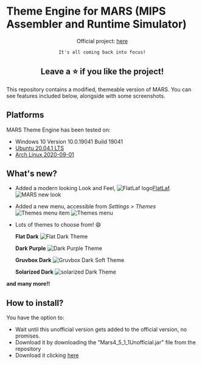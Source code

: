 # Theme Engine for MARS (MIPS Assembler and Runtime Simulator)

<div align="center">

Official project: [here](https://courses.missouristate.edu/KenVollmar/mars/)

<code>It's all coming back into focus!</code>

## Leave a ⭐ if you like the project!
</div> 

This repository contains a modified, themeable version of MARS. You can see features included below, alongside with some screenshots.

## Platforms
MARS Theme Engine has been tested on:
* Windows 10 Version 10.0.19041 Build 19041
* [Ubuntu 20.04.1 LTS](https://releases.ubuntu.com/20.04.1/)
* [Arch Linux 2020-09-01](https://www.archlinux.org/releng/releases/2020.09.01/)


## What's new?
* Added a modern looking Look and Feel, ![FlatLaf logo](themeengine/FlatLaf.svg)[FlatLaf](https://www.formdev.com/flatlaf/). 
![MARS new look](screenshots/fullwindow.png)


* Added a new menu, accessible from _Settings > Themes_
![Themes menu item](screenshots/themesmenuitem.png)
![Themes menu](screenshots/themesmenu.png)


* Lots of themes to choose from! 😄

  **Flat Dark**
  ![Flat Dark Theme](screenshots/flatdark.png)

  **Dark Purple**
  ![Dark Purple Theme](screenshots/darkpurple.png)

  **Gruvbox Dark**
  ![Gruvbox Dark Soft Theme](screenshots/gruvboxdarksoft.png)

  **Solarized Dark**
  ![solarized Dark Theme](screenshots/solarizeddark.png)

**and many more!!**

## How to install?
You have the option to: 
* Wait until this unofficial version gets added to the official version, no promises.
* Download it by downloading the "Mars4_5_1_1Unofficial.jar" file from the repository
* Download it clicking [here](https://github.com/aeris170/MARS-Theme-Engine/releases/download/v4.5.1.1/Mars4_5_1_1Unofficial.jar)
